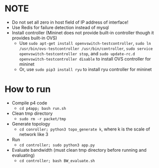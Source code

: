 # NOTE

- Do not set all zero in host field of IP address of interface!
- Use Redis for failure detection instead of mysql
- Install controller (Mininet does not provide built-in controller though it provides built-in OVS)
	+ Use `sudo apt-get install openvswitch-testcontroller`, `sudo ln /usr/bin/ovs-testcontroller /usr/bin/controller`, `sudo service openvswitch-testcontroller stop`, and `sudo update-rc.d openvswitch-testcontroller disable` to install OVS controller for mininet
	+ Or, use `sudo pip3 install ryu` to install ryu controller for mininet

# How to run

- Compile p4 code
	+ `cd p4app; bash run.sh`
- Clean tmp directory
	+ `sudo rm -r packet/tmp`
- Generate topology
	+ `cd conroller; python3 topo_generate k`, where k is the scale of network like 3
- Run
	+ `cd controller; sudo python3 app.py`
- Evaluate bandwidth (must clean tmp directory before running and evaluating)
	+ `cd controller; bash BW_evaluate.sh`
